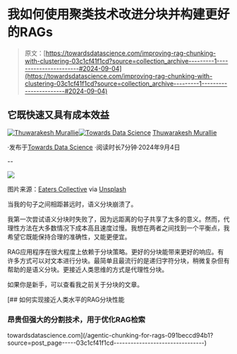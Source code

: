 # 我如何使用聚类技术改进分块并构建更好的RAGs

> 原文：[https://towardsdatascience.com/improving-rag-chunking-with-clustering-03c1cf41f1cd?source=collection_archive---------1-----------------------#2024-09-04](https://towardsdatascience.com/improving-rag-chunking-with-clustering-03c1cf41f1cd?source=collection_archive---------1-----------------------#2024-09-04)

## 它既快速又具有成本效益

[](https://thuwarakesh.medium.com/?source=post_page---byline--03c1cf41f1cd--------------------------------)[![Thuwarakesh Murallie](../Images/44f1a14a899426592bbd8c7f73ce169d.png)](https://thuwarakesh.medium.com/?source=post_page---byline--03c1cf41f1cd--------------------------------)[](https://towardsdatascience.com/?source=post_page---byline--03c1cf41f1cd--------------------------------)[![Towards Data Science](../Images/a6ff2676ffcc0c7aad8aaf1d79379785.png)](https://towardsdatascience.com/?source=post_page---byline--03c1cf41f1cd--------------------------------) [Thuwarakesh Murallie](https://thuwarakesh.medium.com/?source=post_page---byline--03c1cf41f1cd--------------------------------)

·发布于[Towards Data Science](https://towardsdatascience.com/?source=post_page---byline--03c1cf41f1cd--------------------------------) ·阅读时长7分钟·2024年9月4日

--

![](../Images/119dde6165cd559a1ab312345b7b72e8.png)

图片来源：[Eaters Collective](https://unsplash.com/@eaterscollective?utm_source=medium&utm_medium=referral) via [Unsplash](https://unsplash.com/?utm_source=medium&utm_medium=referral)

当我的句子之间相距甚远时，语义分块崩溃了。

我第一次尝试语义分块时失败了，因为远距离的句子共享了太多的意义。然而，代理性方法在大多数情况下成本高且速度过慢。我想在两者之间找到一个平衡点，我希望它既能保持合理的准确性，又能更便宜。

RAG应用程序在很大程度上依赖于分块策略。更好的分块能带来更好的响应。有许多方式可以对文本进行分块。最简单且最流行的是递归字符分块，稍微复杂但有帮助的是语义分块。更接近人类思维的方式是代理性分块。

如果你是新手，可以查看我之前关于分块的文章。

[](/agentic-chunking-for-rags-091beccd94b1?source=post_page-----03c1cf41f1cd--------------------------------) [## 如何实现接近人类水平的RAG分块性能

### 昂贵但强大的分割技术，用于优化RAG检索

towardsdatascience.com](/agentic-chunking-for-rags-091beccd94b1?source=post_page-----03c1cf41f1cd--------------------------------)
